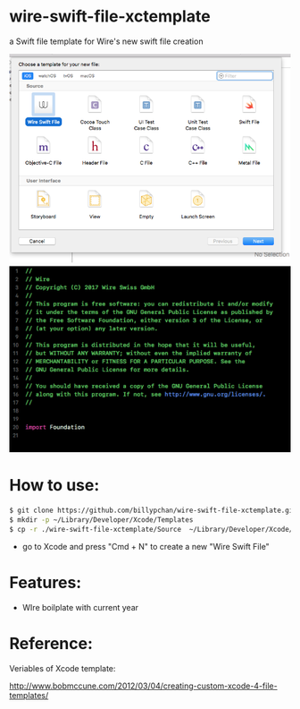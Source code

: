 # wire-swift-file-xctemplate
a Swift file template for Wire's new swift file creation

![new file][newFile]
![editor][editor]

[newFile]: https://github.com/billypchan/wire-swift-file-xctemplate/raw/master/newFile.png "New File"
[editor]: https://github.com/billypchan/wire-swift-file-xctemplate/raw/master/templateInEditor.png "Editor"


# How to use:
```bash
$ git clone https://github.com/billypchan/wire-swift-file-xctemplate.git
$ mkdir -p ~/Library/Developer/Xcode/Templates
$ cp -r ./wire-swift-file-xctemplate/Source  ~/Library/Developer/Xcode/Templates
```
- go to Xcode and press "Cmd + N" to create a new "Wire Swift File"

# Features:
- WIre boilplate with current year

# Reference:

Veriables of Xcode template:

http://www.bobmccune.com/2012/03/04/creating-custom-xcode-4-file-templates/
